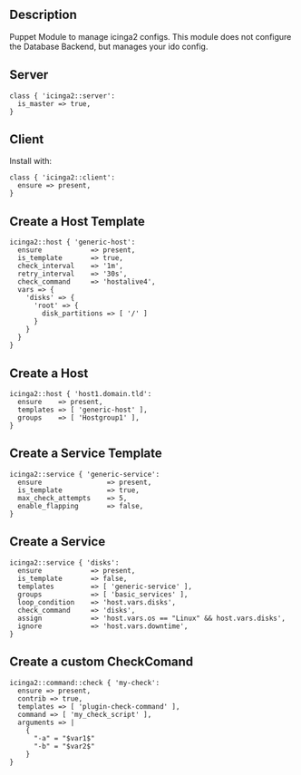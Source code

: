 ## Description

Puppet Module to manage icinga2 configs.
This module does not configure the Database Backend, but manages your ido config.

## Server

```
class { 'icinga2::server':
  is_master => true,
}
```

## Client

Install with:

```
class { 'icinga2::client':
  ensure => present,
}
```

## Create a Host Template

```
icinga2::host { 'generic-host':
  ensure 			=> present,
  is_template		=> true,
  check_interval	=> '1m',
  retry_interval	=> '30s',
  check_command		=> 'hostalive4',
  vars => {
    'disks' => {
      'root' => {
        disk_partitions => [ '/' ]
      }
    }
  }
}
```

## Create a Host

```
icinga2::host { 'host1.domain.tld':
  ensure	=> present,
  templates => [ 'generic-host' ],
  groups	=> [ 'Hostgroup1' ],
}
```

## Create a Service Template

```
icinga2::service { 'generic-service':
  ensure 				=> present,
  is_template			=> true,
  max_check_attempts 	=> 5,
  enable_flapping		=> false,
}
```

## Create a Service

```
icinga2::service { 'disks':
  ensure 			=> present,
  is_template		=> false,
  templates			=> [ 'generic-service' ],
  groups			=> [ 'basic_services' ],
  loop_condition 	=> 'host.vars.disks',
  check_command 	=> 'disks',
  assign 			=> 'host.vars.os == "Linux" && host.vars.disks',
  ignore 			=> 'host.vars.downtime',
}
```

## Create a custom CheckComand

```
icinga2::command::check { 'my-check':
  ensure => present,
  contrib => true,
  templates => [ 'plugin-check-command' ],
  command => [ 'my_check_script' ],
  arguments => |
    {
      "-a" = "$var1$"
      "-b" = "$var2$"
    }
}
```
  